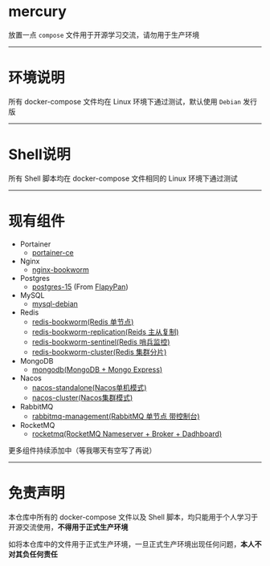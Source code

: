 # mercury

放置一点 `compose` 文件用于开源学习交流，请勿用于生产环境

-------

# 环境说明

所有 docker-compose 文件均在 Linux 环境下通过测试，默认使用 `Debian` 发行版

------

# Shell说明

所有 Shell 脚本均在 docker-compose 文件相同的 Linux 环境下通过测试

------

# 现有组件

- Portainer
  - [portainer-ce](./portainer-ce/README.md)
- Nginx
  - [nginx-bookworm](./nginx-bookworm/README.md)
- Postgres
  - [postgres-15](./postgres-15/README.md) (From [FlapyPan](https://github.com/FlapyPan))
- MySQL
  - [mysql-debian](./mysql-debian/README.md)
- Redis
  - [redis-bookworm(Redis 单节点)](./redis-bookworm/README.md)
  - [redis-bookworm-replication(Reids 主从复制)](./redis-bookworm-replication/README.md)
  - [redis-bookworm-sentinel(Redis 哨兵监控)](./redis-bookworm-sentinel/README.md)
  - [redis-bookworm-cluster(Redis 集群分片)](./redis-bookworm-cluster/README.md)
- MongoDB
  - [mongodb(MongoDB + Mongo Express)](./mongodb/README.md)
- Nacos
  - [nacos-standalone(Nacos单机模式)](./nacos-standalone/README.md)
  - [nacos-cluster(Nacos集群模式)](./nacos-cluster/README.md)
- RabbitMQ
  - [rabbitmq-management(RabbitMQ 单节点 带控制台)](./rabbitmq-management/README.md)
- RocketMQ
  - [rocketmq(RocketMQ Nameserver + Broker + Dadhboard)](./rocketmq/README.md)

更多组件持续添加中（等我哪天有空写了再说）

------

# 免责声明

本仓库中所有的 docker-compose 文件以及 Shell 脚本，均只能用于个人学习于开源交流使用，**不得用于正式生产环境**

如将本仓库中的文件用于正式生产环境，一旦正式生产环境出现任何问题，**本人不对其负任何责任**
